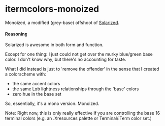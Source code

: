 itermcolors-monoized
=====================

Monoized, a modified (grey-base) offshoot of [Solarized](https://github.com/altercation/solarized).

#### Reasoning

Solarized is awesome in both form and function. 

Except for one thing: I just could not get over the murky blue/green base color. I don't know why, but there's no accounting for taste.

What I did instead is just to 'remove the offender' in the sense that I created a colorscheme with:

- the same accent colors
- the same L*a*b lightness relationships through the 'base' colors
- zero hue in the base set

So, essentially, it's a mono version. Monoized.

Note:  Right now, this is only really effective if you are controlling the base 16 terminal colors (e.g. an .Xresources palette or Terminal/iTerm color set.)


